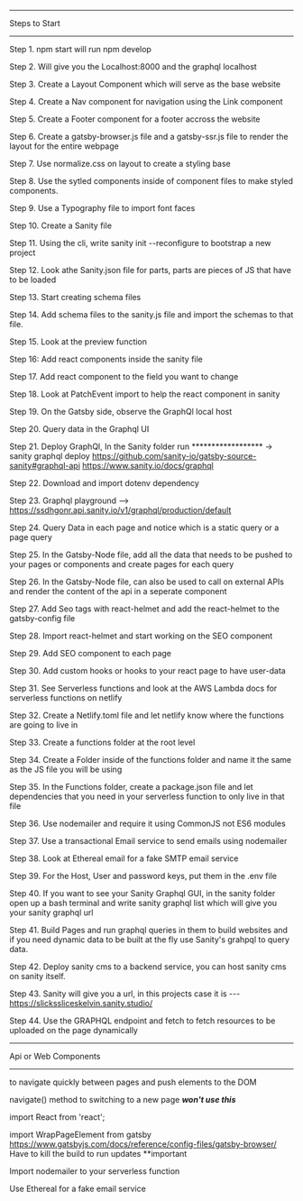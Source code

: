 *****
Steps to Start
*****

Step 1. npm start will run npm develop

Step 2. Will give you the Localhost:8000 and the graphql localhost 

Step 3. Create a Layout Component which will serve as the base website

Step 4. Create a Nav component for navigation using the Link component 

Step 5. Create a Footer component for a footer accross the website

Step 6. Create a gatsby-browser.js file and a gatsby-ssr.js file to render the layout for the entire webpage 

Step 7. Use normalize.css on layout to create a styling base

Step 8. Use the sytled components inside of component files to make styled components. 

Step 9. Use a Typography file to import font faces

Step 10. Create a Sanity file

Step 11. Using the cli, write sanity init --reconfigure to bootstrap a new project

Step 12. Look athe Sanity.json file for parts, parts are pieces of JS that have to be loaded

Step 13. Start creating schema files 

Step 14. Add schema files to the sanity.js file and import the schemas to that file.

Step 15. Look at the preview function

Step 16: Add react components inside the sanity file

Step 17. Add react component to the field you want to change

Step 18. Look at PatchEvent import to help the react component in sanity

Step 19. On the Gatsby side, observe the GraphQl local host

Step 20. Query data in the Graphql UI 

Step 21. Deploy GraphQl, In the Sanity folder run ****************** -> sanity graphql deploy
https://github.com/sanity-io/gatsby-source-sanity#graphql-api
https://www.sanity.io/docs/graphql

Step 22. Download and import dotenv dependency       

Step 23. Graphql playground --> https://ssdhgonr.api.sanity.io/v1/graphql/production/default

Step 24. Query Data in each page and notice which is a static query or a page query

Step 25. In the Gatsby-Node file, add all the data that needs to be pushed to your pages or components and create pages for each query

Step 26. In the Gatsby-Node file, can also be used to call on external APIs and render the content of the api in a seperate component

Step 27. Add Seo tags with react-helmet and add the react-helmet to the gatsby-config file

Step 28. Import react-helmet and start working on the SEO component

Step 29. Add SEO component to each page 

Step 30. Add custom hooks or hooks to your react page to have user-data

Step 31. See Serverless functions and look at the AWS Lambda docs for serverless functions on netlify

Step 32. Create a Netlify.toml file and let netlify know where the functions are going to live in  

Step 33. Create a functions folder at the root level

Step 34. Create a Folder inside of the functions folder and name it the same as the JS file you will be using     

Step 35. In the Functions folder, create a package.json file and let dependencies that you need in your serverless function to only live in that file    

Step 36. Use nodemailer and require it using CommonJS not ES6 modules  

Step 37. Use a transactional Email service to send emails using nodemailer  

Step 38. Look at Ethereal email for a fake SMTP email service 

Step 39. For the Host, User and password keys, put them in the .env file

Step 40. If you want to see your Sanity Graphql GUI, in the sanity folder open up a bash terminal and write sanity graphql list which will give you your sanity graphql url

Step 41. Build Pages and run graphql queries in them to build websites and if you need dynamic data to be built at the fly use Sanity's grahpql to query data. 

Step 42. Deploy sanity cms to a backend service, you can host sanity cms on sanity itself. 

Step 43. Sanity will give you a url, in this projects case it is --- https://slickssliceskelvin.sanity.studio/

Step 44. Use the GRAPHQL endpoint and fetch to fetch resources to be uploaded on the page dynamically
*****
Api or Web Components
*****

<Link to="/"> to navigate quickly between pages and push elements to the DOM

navigate() method to switching to a new page ***won't use this***

import React from 'react';

import WrapPageElement from gatsby
https://www.gatsbyjs.com/docs/reference/config-files/gatsby-browser/
Have to kill the build to run updates
**important

Import nodemailer to your serverless function 

Use Ethereal for a fake email service